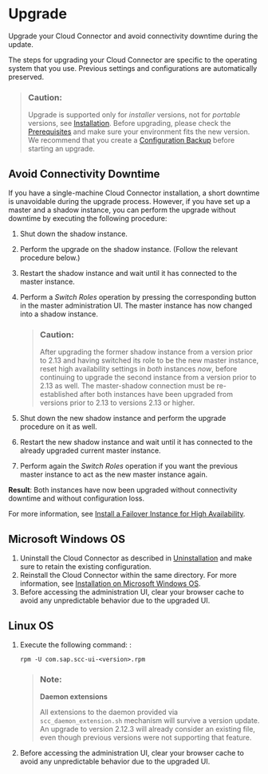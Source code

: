 <!-- loio7a7cc373019b4b6eaab39b5ab7082b09 -->

# Upgrade

Upgrade your Cloud Connector and avoid connectivity downtime during the update.

The steps for upgrading your Cloud Connector are specific to the operating system that you use. Previous settings and configurations are automatically preserved.

> ### Caution:  
> Upgrade is supported only for *installer* versions, not for *portable* versions, see [Installation](installation-57ae3d6.md). Before upgrading, please check the [Prerequisites](prerequisites-e23f776.md) and make sure your environment fits the new version. We recommend that you create a [Configuration Backup](configuration-backup-abd1ba7.md) before starting an upgrade.



## Avoid Connectivity Downtime

If you have a single-machine Cloud Connector installation, a short downtime is unavoidable during the upgrade process. However, if you have set up a master and a shadow instance, you can perform the upgrade without downtime by executing the following procedure:

1.  Shut down the shadow instance.
2.  Perform the upgrade on the shadow instance. \(Follow the relevant procedure below.\)
3.  Restart the shadow instance and wait until it has connected to the master instance.
4.  Perform a *Switch Roles* operation by pressing the corresponding button in the master administration UI. The master instance has now changed into a shadow instance.

    > ### Caution:  
    > After upgrading the former shadow instance from a version prior to 2.13 and having switched its role to be the new master instance, reset high availability settings in *both* instances *now*, before continuing to upgrade the second instance from a version prior to 2.13 as well. The master-shadow connection must be re-established after both instances have been upgraded from versions prior to 2.13 to versions 2.13 or higher.

5.  Shut down the new shadow instance and perform the upgrade procedure on it as well.
6.  Restart the new shadow instance and wait until it has connected to the already upgraded current master instance.
7.  Perform again the *Switch Roles* operation if you want the previous master instance to act as the new master instance again.

**Result**: Both instances have now been upgraded without connectivity downtime and without configuration loss.

For more information, see [Install a Failover Instance for High Availability](install-a-failover-instance-for-high-availability-c697705.md).



## Microsoft Windows OS

1.  Uninstall the Cloud Connector as described in [Uninstallation](uninstallation-d53395c.md) and make sure to retain the existing configuration.
2.  Reinstall the Cloud Connector within the same directory. For more information, see [Installation on Microsoft Windows OS](installation-on-microsoft-windows-os-204aaad.md).
3.  Before accessing the administration UI, clear your browser cache to avoid any unpredictable behavior due to the upgraded UI.



## Linux OS

1.  Execute the following command: :

    ```
    rpm -U com.sap.scc-ui-<version>.rpm
    ```

    > ### Note:  
    > **Daemon extensions**
    > 
    > All extensions to the daemon provided via `scc_daemon_extension.sh` mechanism will survive a version update. An upgrade to version 2.12.3 will already consider an existing file, even though previous versions were not supporting that feature.

2.  Before accessing the administration UI, clear your browser cache to avoid any unpredictable behavior due to the upgraded UI.


